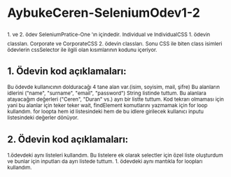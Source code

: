# AybukeCeren-SeleniumOdev1-2
<sub> 1. ve 2. ödev SeleniumPratice-One 'ın içindedir.</sub>
<sub> Individual ve IndividualCSS 1. ödevin classları. Corporate ve CorporateCSS 2. ödevin classları.</sub>
<sub> Sonu CSS ile biten class isimleri ödevlerin cssSelector ile ilgili olan kısımlarının kodunu içeriyor.</sub>

## 1. Ödevin kod açıklamaları:
<sup> Bu ödevde kullanıcının dolduracağı 4 tane alan var.(isim, soyisim, mail, şifre) </sup>
<sup> Bu alanların idlerini ("name", "surname", "email", "password") String listinde tuttum. </sup>
<sup> Bu alanlara atayacağım değerleri ("Ceren", "Duran" vs.) ayrı bir listte tuttum. </sup>
<sup> Kod tekrarı olmaması için yani bu alanlar için teker teker wait, findElement komutlarını yazmamak için for loop kullandım. </sup>
<sup> for loopta hem id listesindeki hem de bu idlere girilecek kullanıcı inputu listesindeki değerler dönüyor. </sup>

## 2. Ödevin kod açıklamaları:
<sup> 1.ödevdeki aynı listeleri kullandım. </sup>
<sup> Bu listelere ek olarak selectler için özel liste oluşturdum ve bunlar için inputları da ayrı listede tuttum. 1. ödevdeki aynı mantıkla for loopları kullandım.</sup>
